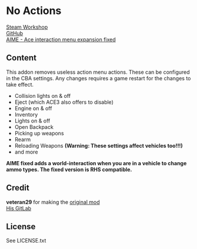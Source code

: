 # No Actions

[Steam Workshop](https://steamcommunity.com/sharedfiles/filedetails/?id=1682845363)<br/>
[GitHub](https://github.com/johnb432/No-Actions)<br/>
[AIME - Ace interaction menu expansion fixed](https://steamcommunity.com/sharedfiles/filedetails/?id=2132195038)

## Content

This addon removes useless action menu actions. These can be configured in the CBA settings. Any changes requires a game restart for the changes to take effect.

- Collision lights on & off
- Eject (which ACE3 also offers to disable)
- Engine on & off
- Inventory
- Lights on & off
- Open Backpack
- Picking up weapons
- Rearm
- Reloading Weapons <b>(Warning: These settings affect vehicles too!!!)</b>
- and more

<b>AIME fixed adds a world-interaction when you are in a vehicle to change ammo types. The fixed version is RHS compatible.</b>

## Credit

<b>veteran29 </b> for making the [original mod](https://steamcommunity.com/sharedfiles/filedetails/?id=1682845363)<br/>
[His GitLab](https://gitlab.com/armaforces/armaforces_no_actions/-/tree/master)

## License

See LICENSE.txt
